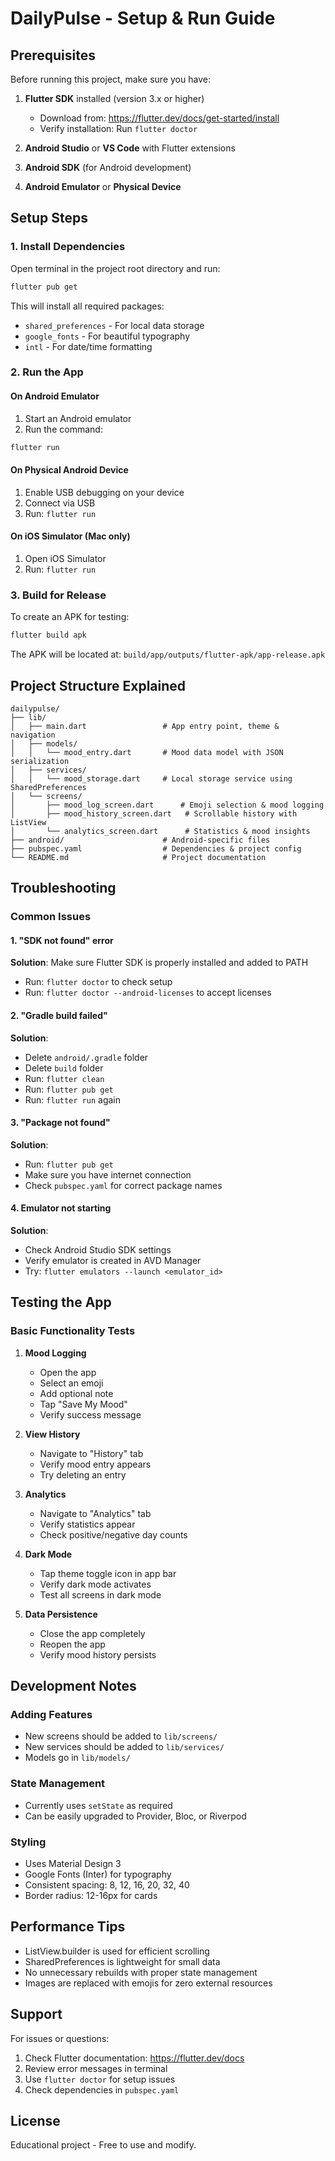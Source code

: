 # DailyPulse - Setup & Run Guide

## Prerequisites

Before running this project, make sure you have:

1. **Flutter SDK** installed (version 3.x or higher)
   - Download from: https://flutter.dev/docs/get-started/install
   - Verify installation: Run `flutter doctor`

2. **Android Studio** or **VS Code** with Flutter extensions
3. **Android SDK** (for Android development)
4. **Android Emulator** or **Physical Device**

## Setup Steps

### 1. Install Dependencies

Open terminal in the project root directory and run:

```bash
flutter pub get
```

This will install all required packages:
- `shared_preferences` - For local data storage
- `google_fonts` - For beautiful typography
- `intl` - For date/time formatting

### 2. Run the App

#### On Android Emulator
1. Start an Android emulator
2. Run the command:
```bash
flutter run
```

#### On Physical Android Device
1. Enable USB debugging on your device
2. Connect via USB
3. Run: `flutter run`

#### On iOS Simulator (Mac only)
1. Open iOS Simulator
2. Run: `flutter run`

### 3. Build for Release

To create an APK for testing:
```bash
flutter build apk
```

The APK will be located at: `build/app/outputs/flutter-apk/app-release.apk`

## Project Structure Explained

```
dailypulse/
├── lib/
│   ├── main.dart                 # App entry point, theme & navigation
│   ├── models/
│   │   └── mood_entry.dart       # Mood data model with JSON serialization
│   ├── services/
│   │   └── mood_storage.dart     # Local storage service using SharedPreferences
│   └── screens/
│       ├── mood_log_screen.dart      # Emoji selection & mood logging
│       ├── mood_history_screen.dart   # Scrollable history with ListView
│       └── analytics_screen.dart      # Statistics & mood insights
├── android/                      # Android-specific files
├── pubspec.yaml                  # Dependencies & project config
└── README.md                     # Project documentation
```

## Troubleshooting

### Common Issues

#### 1. "SDK not found" error
**Solution**: Make sure Flutter SDK is properly installed and added to PATH
- Run: `flutter doctor` to check setup
- Run: `flutter doctor --android-licenses` to accept licenses

#### 2. "Gradle build failed"
**Solution**: 
- Delete `android/.gradle` folder
- Delete `build` folder
- Run: `flutter clean`
- Run: `flutter pub get`
- Run: `flutter run` again

#### 3. "Package not found"
**Solution**: 
- Run: `flutter pub get`
- Make sure you have internet connection
- Check `pubspec.yaml` for correct package names

#### 4. Emulator not starting
**Solution**:
- Check Android Studio SDK settings
- Verify emulator is created in AVD Manager
- Try: `flutter emulators --launch <emulator_id>`

## Testing the App

### Basic Functionality Tests

1. **Mood Logging**
   - Open the app
   - Select an emoji
   - Add optional note
   - Tap "Save My Mood"
   - Verify success message

2. **View History**
   - Navigate to "History" tab
   - Verify mood entry appears
   - Try deleting an entry

3. **Analytics**
   - Navigate to "Analytics" tab
   - Verify statistics appear
   - Check positive/negative day counts

4. **Dark Mode**
   - Tap theme toggle icon in app bar
   - Verify dark mode activates
   - Test all screens in dark mode

5. **Data Persistence**
   - Close the app completely
   - Reopen the app
   - Verify mood history persists

## Development Notes

### Adding Features
- New screens should be added to `lib/screens/`
- New services should be added to `lib/services/`
- Models go in `lib/models/`

### State Management
- Currently uses `setState` as required
- Can be easily upgraded to Provider, Bloc, or Riverpod

### Styling
- Uses Material Design 3
- Google Fonts (Inter) for typography
- Consistent spacing: 8, 12, 16, 20, 32, 40
- Border radius: 12-16px for cards

## Performance Tips

- ListView.builder is used for efficient scrolling
- SharedPreferences is lightweight for small data
- No unnecessary rebuilds with proper state management
- Images are replaced with emojis for zero external resources

## Support

For issues or questions:
1. Check Flutter documentation: https://flutter.dev/docs
2. Review error messages in terminal
3. Use `flutter doctor` for setup issues
4. Check dependencies in `pubspec.yaml`

## License

Educational project - Free to use and modify.

